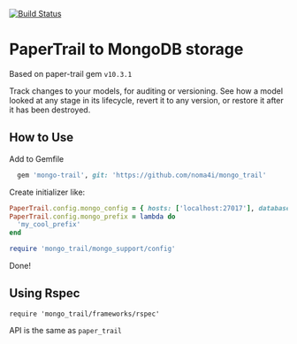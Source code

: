 [![Build Status](https://travis-ci.com/noma4i/mongo_trail.svg?branch=master)](https://travis-ci.com/noma4i/mongo_trail)

# PaperTrail to MongoDB storage

Based on paper-trail gem `v10.3.1`

Track changes to your models, for auditing or versioning. See how a model looked
at any stage in its lifecycle, revert it to any version, or restore it after it
has been destroyed.

## How to Use

Add to Gemfile

```ruby
  gem 'mongo-trail', git: 'https://github.com/noma4i/mongo_trail'
```

Create initializer like:

```ruby
PaperTrail.config.mongo_config = { hosts: ['localhost:27017'], database: 'my_test_db' }
PaperTrail.config.mongo_prefix = lambda do
  'my_cool_prefix'
end

require 'mongo_trail/mongo_support/config'
```

Done!

## Using Rspec

`require 'mongo_trail/frameworks/rspec'`

API is the same as `paper_trail`
